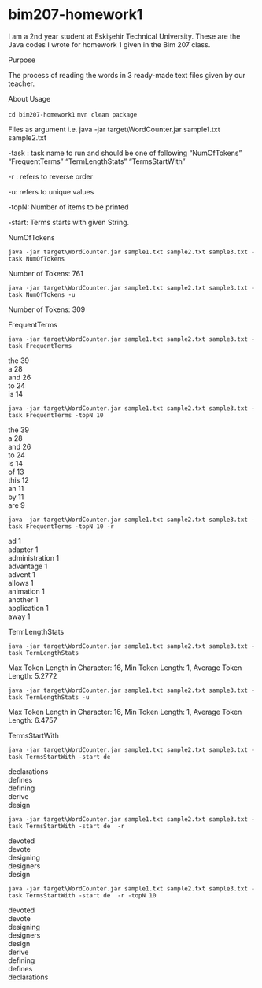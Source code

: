 # bim207-homework1
I am a 2nd year student at Eskişehir Technical University.
These are the Java codes I wrote for homework 1 given in the Bim 207 class.

Purpose

The process of reading the words in 3 ready-made text files given by our teacher.

About Usage


`cd bim207-homework1`
`mvn clean package`

Files as argument i.e. java -jar target\WordCounter.jar sample1.txt sample2.txt 

-task : task name to run and should be one of following “NumOfTokens” “FrequentTerms” 
“TermLengthStats” “TermsStartWith” 

-r : refers to reverse order 

-u: refers to unique values 

-topN: Number of items to be printed 

-start: Terms starts with given String.

NumOfTokens

`java -jar target\WordCounter.jar sample1.txt sample2.txt sample3.txt -task NumOfTokens`

Number of Tokens: 761 

`java -jar target\WordCounter.jar sample1.txt sample2.txt sample3.txt -task NumOfTokens -u`

Number of Tokens: 309 


FrequentTerms

`java -jar target\WordCounter.jar sample1.txt sample2.txt sample3.txt -task FrequentTerms`


the 39 <br>
a 28 <br>
and 26 <br>
to 24 <br>
is 14 <br>


`java -jar target\WordCounter.jar sample1.txt sample2.txt sample3.txt -task FrequentTerms -topN 10`


the 39 <br>
a 28 <br>
and 26 <br>
to 24 <br>
is 14 <br>
of 13 <br>
this 12 <br>
an 11 <br>
by 11 <br>
are 9 <br>

`java -jar target\WordCounter.jar sample1.txt sample2.txt sample3.txt -task FrequentTerms -topN 10
-r `

ad 1 <br>
adapter 1 <br>
administration 1 <br>
advantage 1 <br>
advent 1 <br>
allows 1 <br>
animation 1 <br>
another 1 <br>
application 1 <br>
away 1 <br>

TermLengthStats

`java -jar target\WordCounter.jar sample1.txt sample2.txt sample3.txt -task TermLengthStats`

Max Token Length in Character: 16, Min Token Length: 1, Average Token Length: 5.2772 

`java -jar target\WordCounter.jar sample1.txt sample2.txt sample3.txt -task TermLengthStats -u`

Max Token Length in Character: 16, Min Token Length: 1, Average Token Length: 6.4757 

TermsStartWith

`java -jar target\WordCounter.jar sample1.txt sample2.txt sample3.txt -task TermsStartWith -start de` 

declarations <br>
defines <br>
defining <br>
derive <br>
design <br>

`java -jar target\WordCounter.jar sample1.txt sample2.txt sample3.txt -task TermsStartWith -start de 
-r`

devoted <br>
devote <br>
designing <br>
designers <br>
design <br>

`java -jar target\WordCounter.jar sample1.txt sample2.txt sample3.txt -task TermsStartWith -start de 
-r -topN 10` 

devoted <br>
devote <br>
designing <br>
designers <br>
design <br>
derive <br>
defining <br>
defines <br>
declarations <br>
